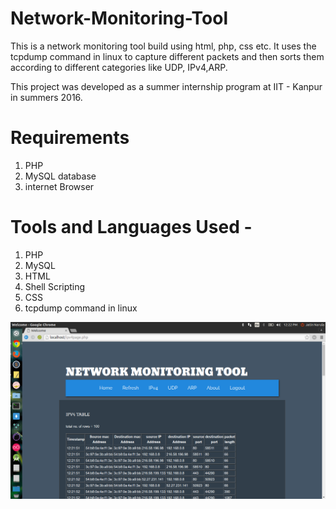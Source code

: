 # Network-Monitoring-Tool

This is a network monitoring tool build using html, php, css etc. 
It uses the tcpdump command in linux to capture different packets and then sorts them according to different categories 
like UDP, IPv4,ARP.

This project was developed as a summer internship program at IIT - Kanpur in summers 2016.

# Requirements

1. PHP 
2. MySQL database
3. internet Browser

# Tools and Languages Used - 
1. PHP
2. MySQL
3. HTML
4. Shell Scripting
5. CSS
6. tcpdump command in linux



![Alt text](https://github.com/jatin96/Network-Monitoring-Tool/blob/master/Screenshot%20from%202016-06-07%2012:22:25.png)
